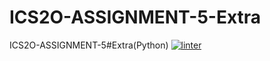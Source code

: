 # ICS2O-ASSIGNMENT-5-Extra
ICS2O-ASSIGNMENT-5#Extra(Python)
[![linter](https://github.com/andyreya/ICS2O-ASSIGNMENT-5-Extra/workflows/linter/badge.svg)](https://github.com/marketplace/actions/super-linter)

